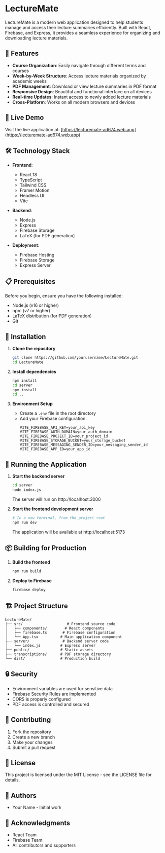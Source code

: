 # LectureMate

LectureMate is a modern web application designed to help students manage and access their lecture summaries efficiently. Built with React, Firebase, and Express, it provides a seamless experience for organizing and downloading lecture materials.

## 🌟 Features

- **Course Organization**: Easily navigate through different terms and courses
- **Week-by-Week Structure**: Access lecture materials organized by academic weeks
- **PDF Management**: Download or view lecture summaries in PDF format
- **Responsive Design**: Beautiful and functional interface on all devices
- **Real-time Updates**: Instant access to newly added lecture materials
- **Cross-Platform**: Works on all modern browsers and devices

## 🚀 Live Demo

Visit the live application at: [https://lecturemate-ad674.web.app](https://lecturemate-ad674.web.app)

## 🛠️ Technology Stack

- **Frontend**:
  - React 18
  - TypeScript
  - Tailwind CSS
  - Framer Motion
  - Headless UI
  - Vite

- **Backend**:
  - Node.js
  - Express
  - Firebase Storage
  - LaTeX (for PDF generation)

- **Deployment**:
  - Firebase Hosting
  - Firebase Storage
  - Express Server

## 📋 Prerequisites

Before you begin, ensure you have the following installed:
- Node.js (v16 or higher)
- npm (v7 or higher)
- LaTeX distribution (for PDF generation)
- Git

## 🔧 Installation

1. **Clone the repository**
   ```bash
   git clone https://github.com/yourusername/LectureMate.git
   cd LectureMate
   ```

2. **Install dependencies**
   ```bash
   npm install
   cd server
   npm install
   cd ..
   ```

3. **Environment Setup**
   - Create a `.env` file in the root directory
   - Add your Firebase configuration:
     ```env
     VITE_FIREBASE_API_KEY=your_api_key
     VITE_FIREBASE_AUTH_DOMAIN=your_auth_domain
     VITE_FIREBASE_PROJECT_ID=your_project_id
     VITE_FIREBASE_STORAGE_BUCKET=your_storage_bucket
     VITE_FIREBASE_MESSAGING_SENDER_ID=your_messaging_sender_id
     VITE_FIREBASE_APP_ID=your_app_id
     ```

## 🚀 Running the Application

1. **Start the backend server**
   ```bash
   cd server
   node index.js
   ```
   The server will run on http://localhost:3000

2. **Start the frontend development server**
   ```bash
   # In a new terminal, from the project root
   npm run dev
   ```
   The application will be available at http://localhost:5173

## 📦 Building for Production

1. **Build the frontend**
   ```bash
   npm run build
   ```

2. **Deploy to Firebase**
   ```bash
   firebase deploy
   ```

## 🏗️ Project Structure

```
LectureMate/
├── src/                    # Frontend source code
│   ├── components/        # React components
│   ├── firebase.ts       # Firebase configuration
│   └── App.tsx          # Main application component
├── server/               # Backend server code
│   └── index.js         # Express server
├── public/              # Static assets
├── transcriptions/      # PDF storage directory
└── dist/                # Production build
```

## 🔒 Security

- Environment variables are used for sensitive data
- Firebase Security Rules are implemented
- CORS is properly configured
- PDF access is controlled and secured

## 🤝 Contributing

1. Fork the repository
2. Create a new branch
3. Make your changes
4. Submit a pull request

## 📄 License

This project is licensed under the MIT License - see the LICENSE file for details.

## 👥 Authors

- Your Name - Initial work

## 🙏 Acknowledgments

- React Team
- Firebase Team
- All contributors and supporters
